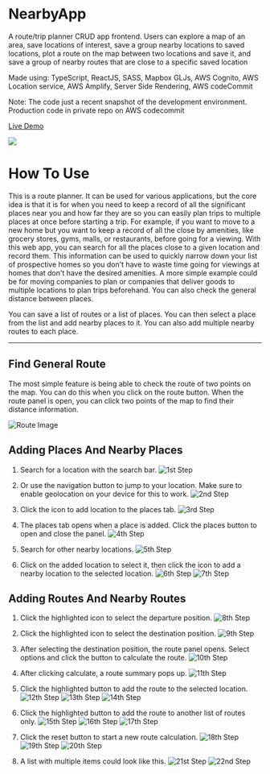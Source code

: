 # NearbyApp
A route/trip planner CRUD app frontend. Users can explore a map of an area, save locations of interest, save a group nearby locations to saved locations, plot a route on the map between two locations and save it, and save a group of nearby routes that are close to a specific saved location

Made using: TypeScript, ReactJS, SASS,  Mapbox GLJs, AWS Cognito, AWS Location service, AWS Amplify, Server Side Rendering, AWS codeCommit

Note: The code just a recent snapshot of the development environment. Production code in private repo on AWS codecommit

[Live Demo](https://development.d1kzsfeau1uesc.amplifyapp.com/)

![](https://github.com/Foyin/NearbyApp/assets/15314851/a975a04c-0596-4185-9f7c-32c82761e68e)


# How To Use

This is a route planner. It can be used for various applications, but the core idea is that it is for when you need to keep a record of all the significant places near you and how far they are so you can easily plan trips to multiple places at once before starting a trip. For example, if you want to move to a new home but you want to keep a record of all the close by amenities, like grocery stores, gyms, malls, or restaurants, before going for a viewing. With this web app, you can search for all the places close to a given location and record them. This information can be used to quickly narrow down your list of prospective homes so you don't have to waste time going for viewings at homes that don't have the desired amenities. A more simple example could be for moving companies to plan or companies that deliver goods to multiple locations to plan trips beforehand. You can also check the general distance between places.

You can save a list of routes or a list of places. You can then select a place from the list and add nearby places to it. You can also add multiple nearby routes to each place.

---

## Find General Route

The most simple feature is being able to check the route of two points on the map. You can do this when you click on the route button. When the route panel is open, you can click two points of the map to find their distance information.

![Route Image](src/images/tutorial/routeImg.png)

## Adding Places And Nearby Places

1. Search for a location with the search bar.
   ![1st Step](src/images/tutorial/4.png)

2. Or use the navigation button to jump to your location. Make sure to enable geolocation on your device for this to work.
   ![2nd Step](src/images/tutorial/getLocation.png)

3. Click the icon to add location to the places tab.
   ![3rd Step](src/images/tutorial/5.png)

4. The places tab opens when a place is added. Click the places button to open and close the panel.
   ![4th Step](src/images/tutorial/6.png)

5. Search for other nearby locations.
   ![5th Step](src/images/tutorial/7.png)

6. Click on the added location to select it, then click the icon to add a nearby location to the selected location.
   ![6th Step](src/images/tutorial/8.png)
   ![7th Step](src/images/tutorial/9.png)

## Adding Routes And Nearby Routes

1. Click the highlighted icon to select the departure position.
   ![8th Step](src/images/tutorial/10.png)

2. Click the highlighted icon to select the destination position.
   ![9th Step](src/images/tutorial/11.png)

3. After selecting the destination position, the route panel opens. Select options and click the button to calculate the route.
   ![10th Step](src/images/tutorial/12.png)

4. After clicking calculate, a route summary pops up.
   ![11th Step](src/images/tutorial/13.png)

5. Click the highlighted button to add the route to the selected location.
   ![12th Step](src/images/tutorial/14.png)
   ![13th Step](src/images/tutorial/15.png)
   ![14th Step](src/images/tutorial/16.png)

6. Click the highlighted button to add the route to another list of routes only.
   ![15th Step](src/images/tutorial/17.png)
   ![16th Step](src/images/tutorial/18.png)
   ![17th Step](src/images/tutorial/19.png)

7. Click the reset button to start a new route calculation.
   ![18th Step](src/images/tutorial/20.png)
   ![19th Step](src/images/tutorial/21.png)
   ![20th Step](src/images/tutorial/22.png)

8. A list with multiple items could look like this.
   ![21st Step](src/images/tutorial/23.png)
   ![22nd Step](src/images/tutorial/24.png)
